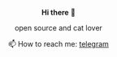 <p align=center><b>Hi there</b> 👋</p>
<p align=center>open source and cat lover</p>


<p align=center>📫 How to reach me: <a href=https://bit.ly/telegramrino>telegram</a> </p>





